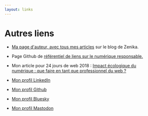 ```yaml
---
layout: links
---
```

# Autres liens

- [Ma page d'auteur, avec tous mes articles](https://blog.zenika.com/author/rlemaire/) sur le blog de Zenika.
- Page Github de [référentiel de liens sur le numérique responsable.](https://github.com/rlemaire/bookmarks-green-it)
- Mon article pour 24 jours de web 2018 : [Impact écologique du numérique : que faire en tant que professionnel du web ?](https://www.24joursdeweb.fr/2018/impact-ecologique-du-numerique/)

- [Mon profil LinkedIn](https://www.linkedin.com/in/rapha%C3%ABl-lemaire-71b99910/)
- [Mon profil Github](https://github.com/rlemaire)
- [Mon profil Bluesky](https://bsky.app/profile/rlemaire.bsky.social)
- [Mon profil Mastodon](https://mamot.fr/deck/@rlemaire)
